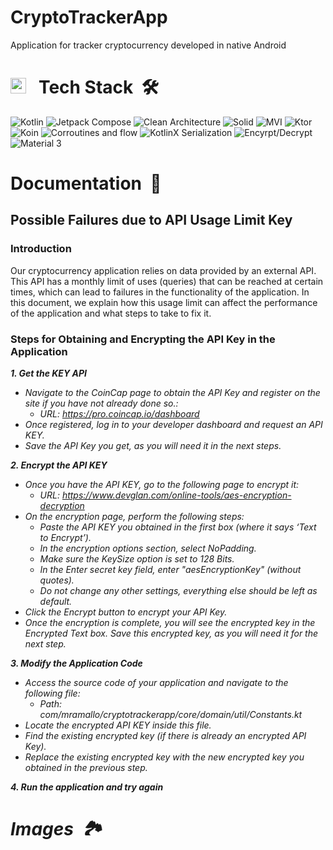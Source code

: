 # CryptoTrackerApp
Application for tracker cryptocurrency developed in native Android

# <img src="https://media2.giphy.com/media/QssGEmpkyEOhBCb7e1/giphy.gif?cid=ecf05e47a0n3gi1bfqntqmob8g9aid1oyj2wr3ds3mg700bl&rid=giphy.gif" width ="25"><b> &nbsp; Tech Stack &nbsp;🛠</b>
![Kotlin](https://img.shields.io/badge/Kotlin%20-%20blue?style=for-the-badge&logo=kotlin&logoColor=white) 
![Jetpack Compose](https://img.shields.io/badge/Jetpack%20Compose%20-%20%23012B41?style=for-the-badge&logo=jetpack%20compose)
![Clean Architecture](https://img.shields.io/badge/Clean%20Architecture%20-%20%23ccce58?style=for-the-badge)
![Solid](https://img.shields.io/badge/SOLID%20-%20%23031526?style=for-the-badge)
![MVI](https://img.shields.io/badge/MVI%20-%20%23f85a5a?style=for-the-badge)
![Ktor](https://img.shields.io/badge/ktor%20-%20%23FB9EEE?style=for-the-badge&logo=ktor&logoColor=%238554FC)
![Koin](https://img.shields.io/badge/Koin%20-%20%23FAB333?style=for-the-badge)
![Corroutines and flow](https://img.shields.io/badge/Corroutines%20%26%20Flow%20-%20%234d2c87?style=for-the-badge&logo=dagger)
![KotlinX Serialization](https://img.shields.io/badge/KotlinX%20Serialization%20-%20%236f6b55?style=for-the-badge)
![Encyrpt/Decrypt](https://img.shields.io/badge/Encrypt%2FDecrypt%20-%20%235d8807?style=for-the-badge&labelColor=%23000000)
![Material 3](https://img.shields.io/badge/Material%203%20-%20%2301649B?style=for-the-badge&labelColor=%23000000)

# <b> Documentation &nbsp;📄</b>
## Possible Failures due to API Usage Limit Key

### Introduction

Our cryptocurrency application relies on data provided by an external API. This API has a monthly limit of uses (queries) that can be reached at certain times, which can lead to failures in the functionality of the application. In this document, we explain how this usage limit can affect the performance of the application and what steps to take to fix it.

### Steps for Obtaining and Encrypting the API Key in the Application

<b><i>1. Get the KEY API<i/></b>
* Navigate to the CoinCap page to obtain the API Key and register on the site if you have not already done so.:
  * URL: https://pro.coincap.io/dashboard
* Once registered, log in to your developer dashboard and request an API KEY.
* Save the API Key you get, as you will need it in the next steps.

<b><i>2. Encrypt the API KEY<i/></b>
* Once you have the API KEY, go to the following page to encrypt it:
  * URL: https://www.devglan.com/online-tools/aes-encryption-decryption
* On the encryption page, perform the following steps:
  * Paste the API KEY you obtained in the first box (where it says ‘Text to Encrypt’).
  * In the encryption options section, select NoPadding.
  * Make sure the KeySize option is set to 128 Bits.
  * In the Enter secret key field, enter "aesEncryptionKey" (without quotes).
  * Do not change any other settings, everything else should be left as default.
* Click the Encrypt button to encrypt your API Key.
* Once the encryption is complete, you will see the encrypted key in the Encrypted Text box. Save this encrypted key, as you will need it for the next step.

<b><i>3. Modify the Application Code<i/></b>
* Access the source code of your application and navigate to the following file:
  * Path: com/mramallo/cryptotrackerapp/core/domain/util/Constants.kt
* Locate the encrypted API KEY inside this file.
* Find the existing encrypted key (if there is already an encrypted API Key).
* Replace the existing encrypted key with the new encrypted key you obtained in the previous step.

<b><i>4. Run the application and try again<i/></b>


# <b> Images &nbsp;🏞️ </b>
[Banner]: https://github.com/ManuelRamallo/CryptoTrackerApp/blob/main/resources/Banner%20CryptoCurrency%20App.png "Banner"



